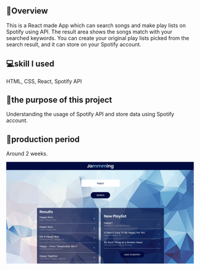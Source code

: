 ## 📖Overview
This is a React made App which can search songs and make play lists on Spotify using API. The result area shows the songs match with your searched keywords. You can create your original play lists picked from the search result, and it can store on your Spotify account.

## 💻skill I used
HTML, CSS, React, Spotify API

## 📅the purpose of this project
Understanding the usage of Spotify API and store data using Spotify account.

## 😤production period
Around 2 weeks.

![App image](https://raw.githubusercontent.com/EriMiwa/jammming/master/src/Components/App/AppImg01.png
 "App image")

